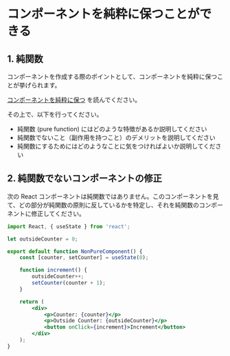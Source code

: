 # コンポーネントを純粋に保つことができる

## 1. 純関数

コンポーネントを作成する際のポイントとして、コンポーネントを純粋に保つことが挙げられます。

[コンポーネントを純粋に保つ](https://ja.react.dev/learn/keeping-components-pure) を読んでください。

その上で、以下を行ってください。

- 純関数 (pure function) にはどのような特徴があるか説明してください
- 純関数でないこと（副作用を持つこと）のデメリットを説明してください
- 純関数にするためにはどのようなことに気をつければよいか説明してください

## 2. 純関数でないコンポーネントの修正

次の React コンポーネントは純関数ではありません。このコンポーネントを見て、どの部分が純関数の原則に反しているかを特定し、それを純関数のコンポーネントに修正してください。

```jsx
import React, { useState } from 'react';

let outsideCounter = 0;

export default function NonPureComponent() {
    const [counter, setCounter] = useState(0);

    function increment() {
        outsideCounter++;
        setCounter(counter + 1);
    }

    return (
        <div>
            <p>Counter: {counter}</p>
            <p>Outside Counter: {outsideCounter}</p>
            <button onClick={increment}>Increment</button>
        </div>
    );
}
```
